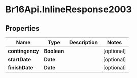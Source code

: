 # Br16Api.InlineResponse2003

## Properties
Name | Type | Description | Notes
------------ | ------------- | ------------- | -------------
**contingency** | **Boolean** |  | [optional] 
**startDate** | **Date** |  | [optional] 
**finishDate** | **Date** |  | [optional] 


